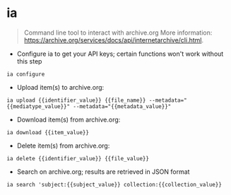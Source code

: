 # ia

> Command line tool to interact with archive.org
> More information: <https://archive.org/services/docs/api/internetarchive/cli.html>.

- Configure ia to get your API keys; certain functions won't work without this step

`ia configure`

- Upload item(s) to archive.org:

`ia upload {{identifier_value}} {{file_name}} --metadata="{{mediatype_value}}" --metadata="{{metadata_value}}"`

- Download item(s) from archive.org:

`ia download {{item_value}}`

- Delete item(s) from archive.org:

`ia delete {{identifier_value}} {{file_value}}`

- Search on archive.org; results are retrieved in JSON format

`ia search 'subject:{{subject_value}} collection:{{collection_value}}`

